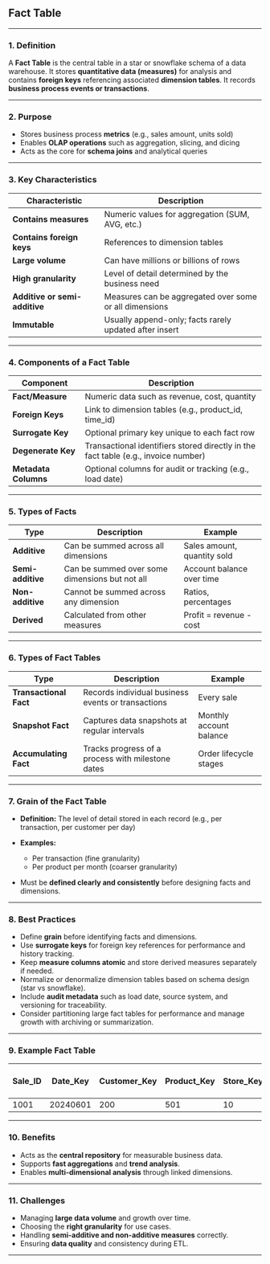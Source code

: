 ## **Fact Table**

---

### **1. Definition**

A **Fact Table** is the central table in a star or snowflake schema of a data warehouse. It stores **quantitative data (measures)** for analysis and contains **foreign keys** referencing associated **dimension tables**. It records **business process events or transactions**.

---

### **2. Purpose**

* Stores business process **metrics** (e.g., sales amount, units sold)
* Enables **OLAP operations** such as aggregation, slicing, and dicing
* Acts as the core for **schema joins** and analytical queries

---

### **3. Key Characteristics**

| Characteristic                | Description                                            |
| ----------------------------- | ------------------------------------------------------ |
| **Contains measures**         | Numeric values for aggregation (SUM, AVG, etc.)        |
| **Contains foreign keys**     | References to dimension tables                         |
| **Large volume**              | Can have millions or billions of rows                  |
| **High granularity**          | Level of detail determined by the business need        |
| **Additive or semi-additive** | Measures can be aggregated over some or all dimensions |
| **Immutable**                 | Usually append-only; facts rarely updated after insert |

---

### **4. Components of a Fact Table**

| Component            | Description                                                                        |
| -------------------- | ---------------------------------------------------------------------------------- |
| **Fact/Measure**     | Numeric data such as revenue, cost, quantity                                       |
| **Foreign Keys**     | Link to dimension tables (e.g., product\_id, time\_id)                             |
| **Surrogate Key**    | Optional primary key unique to each fact row                                       |
| **Degenerate Key**   | Transactional identifiers stored directly in the fact table (e.g., invoice number) |
| **Metadata Columns** | Optional columns for audit or tracking (e.g., load date)                           |

---

### **5. Types of Facts**

| Type              | Description                                    | Example                     |
| ----------------- | ---------------------------------------------- | --------------------------- |
| **Additive**      | Can be summed across all dimensions            | Sales amount, quantity sold |
| **Semi-additive** | Can be summed over some dimensions but not all | Account balance over time   |
| **Non-additive**  | Cannot be summed across any dimension          | Ratios, percentages         |
| **Derived**       | Calculated from other measures                 | Profit = revenue - cost     |

---

### **6. Types of Fact Tables**

| Type                   | Description                                        | Example                 |
| ---------------------- | -------------------------------------------------- | ----------------------- |
| **Transactional Fact** | Records individual business events or transactions | Every sale              |
| **Snapshot Fact**      | Captures data snapshots at regular intervals       | Monthly account balance |
| **Accumulating Fact**  | Tracks progress of a process with milestone dates  | Order lifecycle stages  |

---

### **7. Grain of the Fact Table**

* **Definition:** The level of detail stored in each record (e.g., per transaction, per customer per day)
* **Examples:**

  * Per transaction (fine granularity)
  * Per product per month (coarser granularity)
* Must be **defined clearly and consistently** before designing facts and dimensions.

---

### **8. Best Practices**

* Define **grain** before identifying facts and dimensions.
* Use **surrogate keys** for foreign key references for performance and history tracking.
* Keep **measure columns atomic** and store derived measures separately if needed.
* Normalize or denormalize dimension tables based on schema design (star vs snowflake).
* Include **audit metadata** such as load date, source system, and versioning for traceability.
* Consider partitioning large fact tables for performance and manage growth with archiving or summarization.

---

### **9. Example Fact Table**

| Sale\_ID | Date\_Key | Customer\_Key | Product\_Key | Store\_Key | Quantity | Sales\_Amount | Invoice\_Number (Degenerate Key) |
| -------- | --------- | ------------- | ------------ | ---------- | -------- | ------------- | -------------------------------- |
| 1001     | 20240601  | 200           | 501          | 10         | 3        | 150.00        | INV12345                         |

---

### **10. Benefits**

* Acts as the **central repository** for measurable business data.
* Supports **fast aggregations** and **trend analysis**.
* Enables **multi-dimensional analysis** through linked dimensions.

---

### **11. Challenges**

* Managing **large data volume** and growth over time.
* Choosing the **right granularity** for use cases.
* Handling **semi-additive and non-additive measures** correctly.
* Ensuring **data quality** and consistency during ETL.

---

